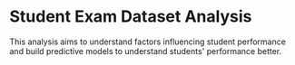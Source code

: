 # Student Exam Dataset Analysis
 This analysis aims to understand factors influencing student performance and build predictive models to understand students' performance better. 
